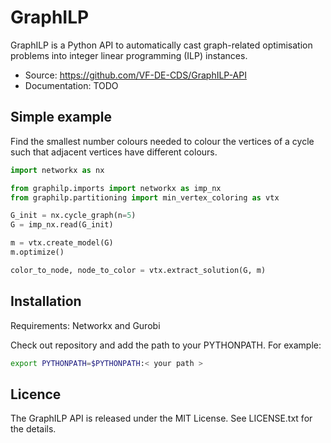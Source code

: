GraphILP
========

GraphILP is a Python API to automatically cast graph-related optimisation problems into integer linear programming (ILP) instances.

* Source: https://github.com/VF-DE-CDS/GraphILP-API
* Documentation: TODO

Simple example
-------------------

Find the smallest number colours needed to colour the vertices of a cycle such that adjacent vertices have different colours.

```python
import networkx as nx

from graphilp.imports import networkx as imp_nx
from graphilp.partitioning import min_vertex_coloring as vtx

G_init = nx.cycle_graph(n=5)
G = imp_nx.read(G_init)

m = vtx.create_model(G)
m.optimize()

color_to_node, node_to_color = vtx.extract_solution(G, m)
```

Installation
-------------

Requirements: Networkx and Gurobi

Check out repository and add the path to your PYTHONPATH.
For example:

```bash
export PYTHONPATH=$PYTHONPATH:< your path >
```

Licence
---------

The GraphILP API is released under the MIT License. See LICENSE.txt for the details.